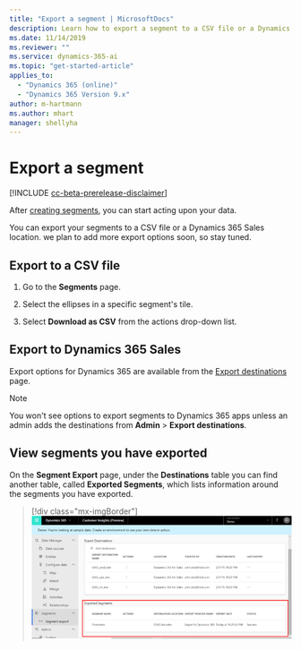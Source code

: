 ```yaml
---
title: "Export a segment | MicrosoftDocs"
description: Learn how to export a segment to a CSV file or a Dynamics 365 app. 
ms.date: 11/14/2019
ms.reviewer: ""
ms.service: dynamics-365-ai
ms.topic: "get-started-article"
applies_to: 
  - "Dynamics 365 (online)"
  - "Dynamics 365 Version 9.x"
author: m-hartmann
ms.author: mhart
manager: shellyha
---
```


# Export a segment

[!INCLUDE [cc-beta-prerelease-disclaimer](../includes/cc-beta-prerelease-disclaimer.md)]

After [creating segments](pm-segments.md), you can start acting upon your data.

You can export your segments to a CSV file or a Dynamics 365 Sales location. we plan to add more export options soon, so stay tuned.

## Export to a CSV file

1. Go to the **Segments** page.

2. Select the ellipses in a specific segment's tile.

3. Select **Download as CSV** from the actions drop-down list.

## Export to Dynamics 365 Sales

Export options for Dynamics 365 are available from the [Export destinations](export-destinations.md) page.

> [!NOTE]
> You won't see options to export segments to Dynamics 365 apps unless an admin adds the destinations from **Admin** > **Export destinations**.

## View segments you have exported

On the **Segment Export** page, under the **Destinations** table you can find another table, called **Exported Segments**, which lists  information around the segments you have exported.

> [!div class="mx-imgBorder"] 
> ![Segmentation export segments](media/segmentation-export-segments.png "Segmentation export segments")
